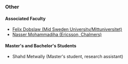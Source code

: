 <h3>Other</h3>

<h4><strong>Associated Faculty</strong></h4>
<ul>
<li><a href="https://www.miun.se/Personal/d/felixdobslaw/">Felix Dobslaw (Mid Sweden University/Mittuniversitet)</a></li>
<li><a href="https://research.chalmers.se/person/nasmoh">Nasser Mohammadiha (Ericsson, Chalmers)</a></li>
</ul>

<h4><strong>Master's and Bachelor's Students</strong></h4>
<ul>
<li> Shahd Metwally (Master's student, research assistant)</li>
</ul>
